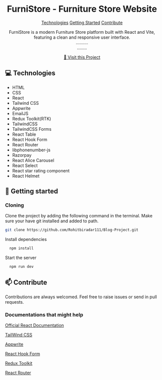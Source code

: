 
<h1 align="center" style="font-weight: bold;">FurniStore - Furniture Store Website</h1>

<p align="center">
<a href="#technologies">Technologies</a>
<a href="#started">Getting Started</a>
<a href="#contribute">Contribute</a> 
</p>


<p align="center">
FurniStore is a modern Furniture Store platform built with React and Vite, featuring a clean and responsive user interface. 
<br>
.......... 
<br>
........
</p>


<p align="center">
<a href="https://furnistorewebsite.netlify.app/">📱 Visit this Project</a>
</p>

<h2 id="technologies">💻 Technologies</h2>

- HTML
- CSS
- React
- Tailwind CSS
- Appwrite
- EmailJS
- Redux Toolkit(RTK)
- TailwindCSS
- TailwindCSS Forms
- React Table
- React Hook Form
- React Router
- libphonenumber-js
- Razorpay
- React Alice Carousel
- React Select
- React star rating component
- React Helmet

<h2 id="started">🚀 Getting started</h2>

 

<h3>Cloning</h3>

Clone the project by adding the following command in the terminal.
Make sure your have git installed and added to path.

```bash
git clone https://github.com/Rohitbiradar111/Blog-Project.git
```
Install dependencies

```bash
  npm install
```

Start the server

```bash
  npm run dev
```

<h2 id="contribute">📫 Contribute</h2>

Contributions are always welcomed. Feel free to raise issues or send in pull requests.

<h3>Documentations that might help</h3>

[Official React Documentation](https://react.dev/)

[TailWind CSS](https://tailwindcss.com/)

[Appwrite](https://appwrite.io/)

[React Hook Form](https://react-hook-form.com/)

[Redux Toolkit](https://redux-toolkit.js.org/)

[React Router](https://reactrouter.com/)
